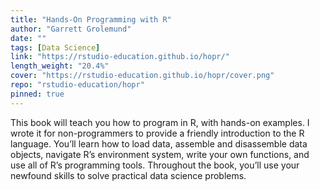```yaml
---
title: "Hands-On Programming with R"
author: "Garrett Grolemund"
date: ""
tags: [Data Science]
link: "https://rstudio-education.github.io/hopr/"
length_weight: "20.4%"
cover: "https://rstudio-education.github.io/hopr/cover.png"
repo: "rstudio-education/hopr"
pinned: true
---
```


This book will teach you how to program in R, with hands-on examples. I wrote it for non-programmers to provide a friendly introduction to the R language. You’ll learn how to load data, assemble and disassemble data objects, navigate R’s environment system, write your own functions, and use all of R’s programming tools. Throughout the book, you’ll use your newfound skills to solve practical data science problems.
